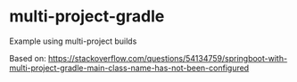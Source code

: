 # multi-project-gradle
Example using multi-project builds

Based on: https://stackoverflow.com/questions/54134759/springboot-with-multi-project-gradle-main-class-name-has-not-been-configured
